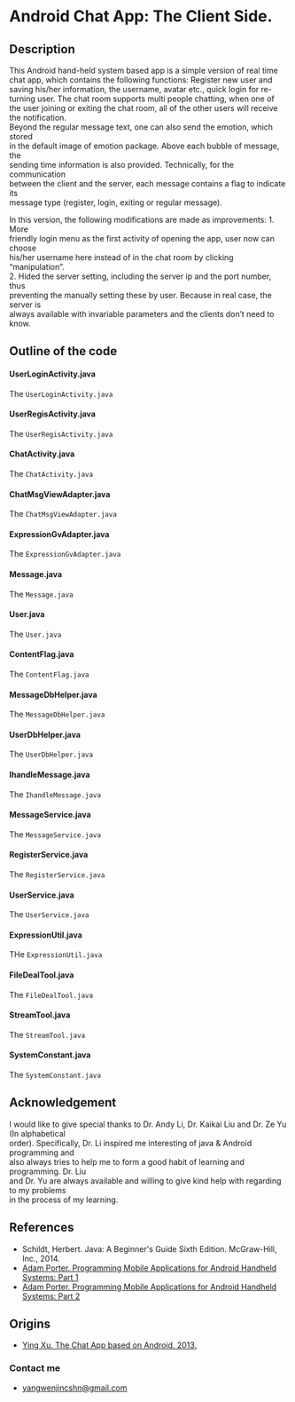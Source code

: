 # Android Chat App: The Client Side.

## Description
This Android hand-held system based app is a simple version of real time  
chat app, which contains the following functions: Register new user and  
saving his/her information, the username, avatar etc., quick login for re-  
turning user. The chat room supports multi people chatting, when one of  
the user joining or exiting the chat room, all of the other users will receive  
the notification.   
Beyond the regular message text, one can also send the emotion, which stored  
in the default image of emotion package. Above each bubble of message, the  
sending time information is also provided. Technically, for the communication  
between the client and the server, each message contains a flag to indicate its  
message type (register, login, exiting or regular message).  

In this version, the following modifications are made as improvements: 1. More   
friendly login menu as the first activity of opening the app, user now can choose  
his/her username here instead of in the chat room by clicking “manipulation”.  
2. Hided the server setting, including the server ip and the port number, thus  
preventing the manually setting these by user. Because in real case, the server is  
always available with invariable parameters and the clients don’t need to know.

## Outline of the code

#### UserLoginActivity.java
The `UserLoginActivity.java`

#### UserRegisActivity.java
The `UserRegisActivity.java`

#### ChatActivity.java
The `ChatActivity.java`

#### ChatMsgViewAdapter.java
The `ChatMsgViewAdapter.java`

#### ExpressionGvAdapter.java
The `ExpressionGvAdapter.java`

#### Message.java
The `Message.java`

#### User.java
The `User.java`

#### ContentFlag.java
The `ContentFlag.java`

#### MessageDbHelper.java
The `MessageDbHelper.java`

#### UserDbHelper.java
The `UserDbHelper.java`

#### IhandleMessage.java
The `IhandleMessage.java`

#### MessageService.java
The `MessageService.java`

#### RegisterService.java
The `RegisterService.java`

#### UserService.java
The `UserService.java`

#### ExpressionUtil.java
THe `ExpressionUtil.java`

#### FileDealTool.java
The `FileDealTool.java`

#### StreamTool.java
The `StreamTool.java`

#### SystemConstant.java
The `SystemConstant.java`


## Acknowledgement
I would like to give special thanks to Dr. Andy Li, Dr. Kaikai Liu and Dr. Ze Yu (In alphabetical  
order). Specifically, Dr. Li inspired me  interesting of java & Android programming and  
also always tries to help me to form a good habit of learning and programming. Dr. Liu  
and Dr. Yu are always available and willing to give kind help with regarding to my problems  
in the process of my learning.

## References
* Schildt, Herbert. Java: A Beginner's Guide Sixth Edition. McGraw-Hill, Inc., 2014.
* [Adam Porter. Programming Mobile Applications for Android Handheld Systems: Part 1](https://class.coursera.org/androidpart1-004)
* [Adam Porter. Programming Mobile Applications for Android Handheld Systems: Part 2](https://class.coursera.org/androidpart2-003)


## Origins
* [Ying Xu. The Chat App based on Android. 2013.](http://download.csdn.net/detail/jiangliloveyou/6457969)

### Contact me
* yangwenjincshn@gmail.com

